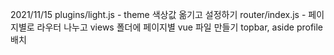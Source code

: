 2021/11/15
plugins/light.js - theme 색상값 옮기고 설정하기
router/index.js - 페이지별로 라우터 나누고 views 폴더에 페이지별 vue 파일 만들기
topbar, aside profile 배치